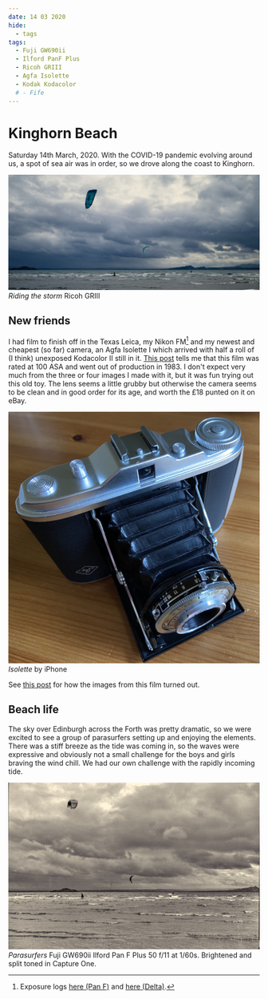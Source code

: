 ```yaml
---
date: 14 03 2020
hide:
  - tags
tags:
  - Fuji GW690ii
  - Ilford PanF Plus
  - Ricoh GRIII
  - Agfa Isolette
  - Kodak Kodacolor
  # - Fife
---
```

# Kinghorn Beach
Saturday 14th March, 2020. With the COVID-19 pandemic evolving around us, a spot of sea air was in order, so we drove along the coast to Kinghorn.

![](/img/R0000538.jpg)
*Riding the storm* Ricoh GRIII

## New friends
I had film to finish off in the Texas Leica, my Nikon FM[^exp] and my newest and cheapest (so far) camera, an Agfa Isolette I which arrived with half a roll of (I think) unexposed Kodacolor II still in it. [This post](https://www.photomemorabilia.co.uk/Colour_Darkroom/Early_Kodak_CameraFilm.html#anchorK11) tells me that this film was rated at 100 ASA and went out of production in 1983. I don't expect very much from the three or four images I made with it, but it was fun trying out this old toy. The lens seems a little grubby but otherwise the camera seems to be clean and in good order for its age, and worth the £18 punted on it on eBay. 

![](/img/Isolette.jpg)
*Isolette* by iPhone

See [this post](/Stories/2020/2020-03-21-1983-kodacolorII/) for how the images from this film turned out.

## Beach life
The sky over Edinburgh across the Forth was pretty dramatic, so we were excited to see a group of parasurfers setting up and enjoying the elements. There was a stiff breeze as the tide was coming in, so the waves were expressive and obviously not a small challenge for the boys and girls braving the wind chill. We had our own challenge with the rapidly incoming tide.

![](/img/20-3-20-Pro50-8.jpg)
*Parasurfers* Fuji GW690ii Ilford Pan F Plus 50 f/11 at 1/60s. Brightened and split toned in Capture One.

[^exp]: Exposure logs [here (Pan F)](/Exposures/2020/2020-03-10-Ilford-Pan/) and [here (Delta)](/Exposures/2020/2020-03-14-Ilford-Delta-400/).
